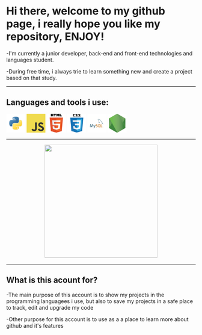 # Hi there, welcome to my github page, i really hope you like my repository, ENJOY!
 -I'm currently a junior developer, back-end and front-end technologies and languages student.

-During free time, i always trie to learn something new and create a project based on that study.

--- 

## Languages and tools i use:
<img aling="left" width="50" height="50" src="https://raw.githubusercontent.com/github/explore/80688e429a7d4ef2fca1e82350fe8e3517d3494d/topics/python/python.png"> <img aling="left" width="50" height="50" src="https://raw.githubusercontent.com/github/explore/80688e429a7d4ef2fca1e82350fe8e3517d3494d/topics/javascript/javascript.png"> <img aling="left" width="50" height="50" src="https://raw.githubusercontent.com/github/explore/80688e429a7d4ef2fca1e82350fe8e3517d3494d/topics/html/html.png"> <img aling="left" width="50" height="50" src="https://raw.githubusercontent.com/github/explore/80688e429a7d4ef2fca1e82350fe8e3517d3494d/topics/css/css.png"> <img aling="left" width="50" height="50" src="https://raw.githubusercontent.com/github/explore/80688e429a7d4ef2fca1e82350fe8e3517d3494d/topics/mysql/mysql.png"> <img aling="left" width="50" height="50" src="https://raw.githubusercontent.com/github/explore/80688e429a7d4ef2fca1e82350fe8e3517d3494d/topics/nodejs/nodejs.png"> 

---

<p align="center">
    <img width="300" height="300" src="https://octodex.github.com/images/daftpunktocat-guy.gif">
</p>

---


## What is this acount for?
-The main purpose of this account is to show my projects in the programming languagees i use, but also to save my projects in a safe place to track, edit and upgrade my code

-Other purpose for this account is to use as a a place to learn more about github and it's features
 
